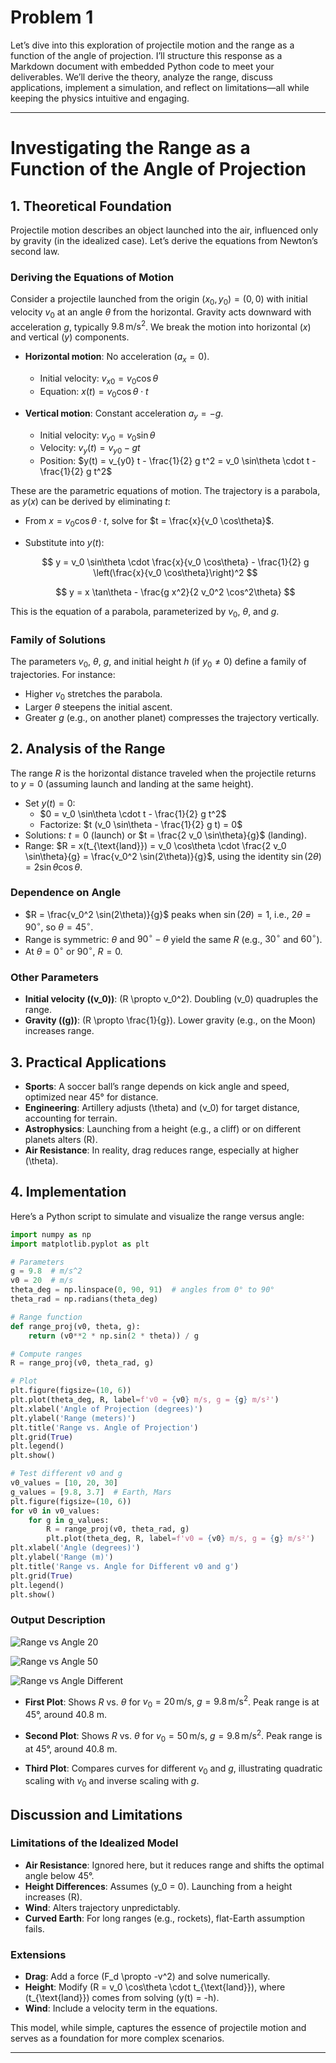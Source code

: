 # Problem 1

Let’s dive into this exploration of projectile motion and the range as a function of the angle of projection. I’ll structure this response as a Markdown document with embedded Python code to meet your deliverables. We’ll derive the theory, analyze the range, discuss applications, implement a simulation, and reflect on limitations—all while keeping the physics intuitive and engaging.

---

# Investigating the Range as a Function of the Angle of Projection

## 1. Theoretical Foundation

Projectile motion describes an object launched into the air, influenced only by gravity (in the idealized case). Let’s derive the equations from Newton’s second law.

### Deriving the Equations of Motion

Consider a projectile launched from the origin $(x_0, y_0) = (0, 0)$ with initial velocity $v_0$ at an angle $\theta$ from the horizontal. Gravity acts downward with acceleration $g$, typically $9.8 \, \text{m/s}^2$. We break the motion into horizontal ($x$) and vertical ($y$) components.

- **Horizontal motion**: No acceleration ($a_x = 0$).
    - Initial velocity: $v_{x0} = v_0 \cos\theta$
    - Equation: $x(t) = v_0 \cos\theta \cdot t$

- **Vertical motion**: Constant acceleration $a_y = -g$.
    - Initial velocity: $v_{y0} = v_0 \sin\theta$
    - Velocity: $v_y(t) = v_{y0} - g t$
    - Position: $y(t) = v_{y0} t - \frac{1}{2} g t^2 = v_0 \sin\theta \cdot t - \frac{1}{2} g t^2$

These are the parametric equations of motion. The trajectory is a parabola, as $y(x)$ can be derived by eliminating $t$:

- From $x = v_0 \cos\theta \cdot t$, solve for $t = \frac{x}{v_0 \cos\theta}$.
- Substitute into $y(t)$:  

  $$
  y = v_0 \sin\theta \cdot \frac{x}{v_0 \cos\theta} - \frac{1}{2} g \left(\frac{x}{v_0 \cos\theta}\right)^2
  $$

  $$
  y = x \tan\theta - \frac{g x^2}{2 v_0^2 \cos^2\theta}
  $$

This is the equation of a parabola, parameterized by $v_0$, $\theta$, and $g$.

### Family of Solutions

The parameters $v_0$, $\theta$, $g$, and initial height $h$ (if $y_0 \neq 0$) define a family of trajectories. For instance:
- Higher $v_0$ stretches the parabola.
- Larger $\theta$ steepens the initial ascent.
- Greater $g$ (e.g., on another planet) compresses the trajectory vertically.

## 2. Analysis of the Range

The range $R$ is the horizontal distance traveled when the projectile returns to $y = 0$ (assuming launch and landing at the same height).

- Set $y(t) = 0$:  
    - $0 = v_0 \sin\theta \cdot t - \frac{1}{2} g t^2$  
    - Factorize: $t (v_0 \sin\theta - \frac{1}{2} g t) = 0$
- Solutions: $t = 0$ (launch) or $t = \frac{2 v_0 \sin\theta}{g}$ (landing).
- Range: $R = x(t_{\text{land}}) = v_0 \cos\theta \cdot \frac{2 v_0 \sin\theta}{g} = \frac{v_0^2 \sin(2\theta)}{g}$, using the identity $\sin(2\theta) = 2 \sin\theta \cos\theta$.

### Dependence on Angle

- $R = \frac{v_0^2 \sin(2\theta)}{g}$ peaks when $\sin(2\theta) = 1$, i.e., $2\theta = 90^\circ$, so $\theta = 45^\circ$.
- Range is symmetric: $\theta$ and $90^\circ - \theta$ yield the same $R$ (e.g., $30^\circ$ and $60^\circ$).
- At $\theta = 0^\circ$ or $90^\circ$, $R = 0$.

### Other Parameters

- **Initial velocity (\(v_0\))**: \(R \propto v_0^2\). Doubling \(v_0\) quadruples the range.
- **Gravity (\(g\))**: \(R \propto \frac{1}{g}\). Lower gravity (e.g., on the Moon) increases range.

## 3. Practical Applications

- **Sports**: A soccer ball’s range depends on kick angle and speed, optimized near 45° for distance.
- **Engineering**: Artillery adjusts \(\theta\) and \(v_0\) for target distance, accounting for terrain.
- **Astrophysics**: Launching from a height (e.g., a cliff) or on different planets alters \(R\).
- **Air Resistance**: In reality, drag reduces range, especially at higher \(\theta\).

## 4. Implementation

Here’s a Python script to simulate and visualize the range versus angle:

```python
import numpy as np
import matplotlib.pyplot as plt

# Parameters
g = 9.8  # m/s^2
v0 = 20  # m/s
theta_deg = np.linspace(0, 90, 91)  # angles from 0° to 90°
theta_rad = np.radians(theta_deg)

# Range function
def range_proj(v0, theta, g):
    return (v0**2 * np.sin(2 * theta)) / g

# Compute ranges
R = range_proj(v0, theta_rad, g)

# Plot
plt.figure(figsize=(10, 6))
plt.plot(theta_deg, R, label=f'v0 = {v0} m/s, g = {g} m/s²')
plt.xlabel('Angle of Projection (degrees)')
plt.ylabel('Range (meters)')
plt.title('Range vs. Angle of Projection')
plt.grid(True)
plt.legend()
plt.show()

# Test different v0 and g
v0_values = [10, 20, 30]
g_values = [9.8, 3.7]  # Earth, Mars
plt.figure(figsize=(10, 6))
for v0 in v0_values:
    for g in g_values:
        R = range_proj(v0, theta_rad, g)
        plt.plot(theta_deg, R, label=f'v0 = {v0} m/s, g = {g} m/s²')
plt.xlabel('Angle (degrees)')
plt.ylabel('Range (m)')
plt.title('Range vs. Angle for Different v0 and g')
plt.grid(True)
plt.legend()
plt.show()
```

### Output Description

![Range vs Angle 20](RangeVSAngle20.png)

![Range vs Angle 50](RangeVSAngle50.png)

![Range vs Angle Different](RangeVSAngleDIFFERENT.png)

- **First Plot**: Shows $R$ vs. $\theta$ for $v_0 = 20 \, \text{m/s}$, $g = 9.8 \, \text{m/s}^2$. Peak range is at 45°, around 40.8 m.

- **Second Plot**: Shows $R$ vs. $\theta$ for $v_0 = 50 \, \text{m/s}$, $g = 9.8 \, \text{m/s}^2$. Peak range is at 45°, around 40.8 m.

- **Third Plot**: Compares curves for different $v_0$ and $g$, illustrating quadratic scaling with $v_0$ and inverse scaling with $g$.

## Discussion and Limitations

### Limitations of the Idealized Model

- **Air Resistance**: Ignored here, but it reduces range and shifts the optimal angle below 45°.
- **Height Differences**: Assumes \(y_0 = 0\). Launching from a height increases \(R\).
- **Wind**: Alters trajectory unpredictably.
- **Curved Earth**: For long ranges (e.g., rockets), flat-Earth assumption fails.

### Extensions

- **Drag**: Add a force \(F_d \propto -v^2\) and solve numerically.
- **Height**: Modify \(R = v_0 \cos\theta \cdot t_{\text{land}}\), where \(t_{\text{land}}\) comes from solving \(y(t) = -h\).
- **Wind**: Include a velocity term in the equations.

This model, while simple, captures the essence of projectile motion and serves as a foundation for more complex scenarios.

---

